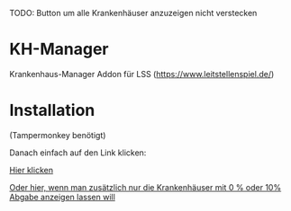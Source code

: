 TODO: Button um alle Krankenhäuser anzuzeigen nicht verstecken

# KH-Manager
Krankenhaus-Manager Addon für LSS (https://www.leitstellenspiel.de/)


# Installation
(Tampermonkey benötigt)

Danach einfach auf den Link klicken: 

[Hier klicken](https://github.com/Suchty112/LSS-Scripts/raw/master/KH-Manager/KH-Manager.user.js)


[Oder hier, wenn man zusätzlich nur die Krankenhäuser mit 0 % oder 10% Abgabe anzeigen lassen will](https://github.com/Suchty112/LSS-Scripts/raw/master/KH-Manager/KH-Manager-with-10%25max.user.js)
